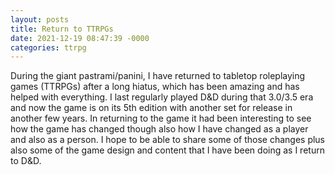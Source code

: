 ```yaml
---
layout: posts
title: Return to TTRPGs
date: 2021-12-19 08:47:39 -0000
categories: ttrpg
---
```


During the giant pastrami/panini, I have returned to tabletop roleplaying games (TTRPGs) after a long hiatus, which has been amazing and has helped with everything. I last regularly played D&D during that 3.0/3.5 era and now the game is on its 5th edition with another set for release in another few years. In returning to the game it had been interesting to see how the game has changed though also how I have changed as a player and also as a person. I hope to be able to share some of those changes plus also some of the game design and content that I have been doing as I return to D&D.
